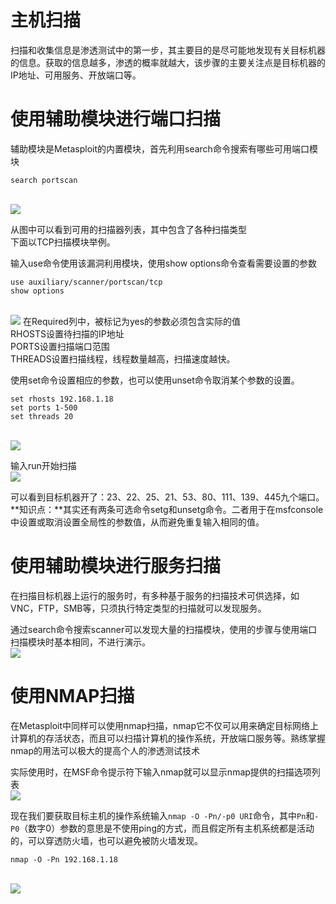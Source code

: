 
# 主机扫描
扫描和收集信息是渗透测试中的第一步，其主要目的是尽可能地发现有关目标机器的信息。获取的信息越多，渗透的概率就越大，该步骤的主要关注点是目标机器的IP地址、可用服务、开放端口等。


# 使用辅助模块进行端口扫描
辅助模块是Metasploit的内置模块，首先利用search命令搜索有哪些可用端口模块
```
search portscan
```
<br />![](https://img-blog.csdnimg.cn/20200730143125546.png?x-oss-process=image/watermark,type_ZmFuZ3poZW5naGVpdGk,shadow_10,text_aHR0cHM6Ly9ibG9nLmNzZG4ubmV0L3FxXzQ0Mjc2NzQx,size_16,color_FFFFFF,t_70#crop=0&crop=0&crop=1&crop=1&id=Dlfa9&originHeight=302&originWidth=1189&originalType=binary&ratio=1&rotation=0&showTitle=false&status=done&style=none&title=)

从图中可以看到可用的扫描器列表，其中包含了各种扫描类型<br />下面以TCP扫描模块举例。

输入use命令使用该漏洞利用模块，使用show options命令查看需要设置的参数
```
use auxiliary/scanner/portscan/tcp
show options
```
<br />![](https://img-blog.csdnimg.cn/20200730143606902.png?x-oss-process=image/watermark,type_ZmFuZ3poZW5naGVpdGk,shadow_10,text_aHR0cHM6Ly9ibG9nLmNzZG4ubmV0L3FxXzQ0Mjc2NzQx,size_16,color_FFFFFF,t_70#crop=0&crop=0&crop=1&crop=1&id=DetFB&originHeight=293&originWidth=1254&originalType=binary&ratio=1&rotation=0&showTitle=false&status=done&style=none&title=)
在Required列中，被标记为yes的参数必须包含实际的值<br />RHOSTS设置待扫描的IP地址<br />PORTS设置扫描端口范围<br />THREADS设置扫描线程，线程数量越高，扫描速度越快。

使用set命令设置相应的参数，也可以使用unset命令取消某个参数的设置。
```
set rhosts 192.168.1.18
set ports 1-500
set threads 20
```
<br />![](https://img-blog.csdnimg.cn/20200730144220605.png?x-oss-process=image/watermark,type_ZmFuZ3poZW5naGVpdGk,shadow_10,text_aHR0cHM6Ly9ibG9nLmNzZG4ubmV0L3FxXzQ0Mjc2NzQx,size_16,color_FFFFFF,t_70#crop=0&crop=0&crop=1&crop=1&id=PfA80&originHeight=364&originWidth=1250&originalType=binary&ratio=1&rotation=0&showTitle=false&status=done&style=none&title=)

输入run开始扫描<br />![](https://img-blog.csdnimg.cn/20200730144317516.png?x-oss-process=image/watermark,type_ZmFuZ3poZW5naGVpdGk,shadow_10,text_aHR0cHM6Ly9ibG9nLmNzZG4ubmV0L3FxXzQ0Mjc2NzQx,size_16,color_FFFFFF,t_70#crop=0&crop=0&crop=1&crop=1&id=EsEei&originHeight=252&originWidth=711&originalType=binary&ratio=1&rotation=0&showTitle=false&status=done&style=none&title=)

可以看到目标机器开了：23、22、25、21、53、80、111、139、445九个端口。<br />**知识点：**其实还有两条可选命令setg和unsetg命令。二者用于在msfconsole中设置或取消设置全局性的参数值，从而避免重复输入相同的值。


# 使用辅助模块进行服务扫描
在扫描目标机器上运行的服务时，有多种基于服务的扫描技术可供选择，如VNC，FTP，SMB等，只须执行特定类型的扫描就可以发现服务。

通过search命令搜索scanner可以发现大量的扫描模块，使用的步骤与使用端口扫描模块时基本相同，不进行演示。<br />![](https://img-blog.csdnimg.cn/20200730145350813.png?x-oss-process=image/watermark,type_ZmFuZ3poZW5naGVpdGk,shadow_10,text_aHR0cHM6Ly9ibG9nLmNzZG4ubmV0L3FxXzQ0Mjc2NzQx,size_16,color_FFFFFF,t_70#crop=0&crop=0&crop=1&crop=1&id=Cof3B&originHeight=345&originWidth=745&originalType=binary&ratio=1&rotation=0&showTitle=false&status=done&style=none&title=)


# 使用NMAP扫描
在Metasploit中同样可以使用nmap扫描，nmap它不仅可以用来确定目标网络上计算机的存活状态，而且可以扫描计算机的操作系统，开放端口服务等。熟练掌握nmap的用法可以极大的提高个人的渗透测试技术

实际使用时，在MSF命令提示符下输入nmap就可以显示nmap提供的扫描选项列表<br />![](https://img-blog.csdnimg.cn/20200730150509973.png?x-oss-process=image/watermark,type_ZmFuZ3poZW5naGVpdGk,shadow_10,text_aHR0cHM6Ly9ibG9nLmNzZG4ubmV0L3FxXzQ0Mjc2NzQx,size_16,color_FFFFFF,t_70#crop=0&crop=0&crop=1&crop=1&id=UAcqS&originHeight=322&originWidth=712&originalType=binary&ratio=1&rotation=0&showTitle=false&status=done&style=none&title=)

现在我们要获取目标主机的操作系统输入`nmap -O -Pn/-p0 URI`命令，其中`Pn`和`-P0`（数字0）参数的意思是不使用ping的方式，而且假定所有主机系统都是活动的，可以穿透防火墙，也可以避免被防火墙发现。
```
nmap -O -Pn 192.168.1.18
```
<br />![](https://img-blog.csdnimg.cn/2020073015142780.png?x-oss-process=image/watermark,type_ZmFuZ3poZW5naGVpdGk,shadow_10,text_aHR0cHM6Ly9ibG9nLmNzZG4ubmV0L3FxXzQ0Mjc2NzQx,size_16,color_FFFFFF,t_70#crop=0&crop=0&crop=1&crop=1&id=Za9du&originHeight=441&originWidth=466&originalType=binary&ratio=1&rotation=0&showTitle=false&status=done&style=none&title=)
